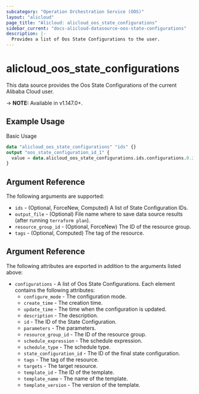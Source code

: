 ```yaml
---
subcategory: "Operation Orchestration Service (OOS)"
layout: "alicloud"
page_title: "Alicloud: alicloud_oos_state_configurations"
sidebar_current: "docs-alicloud-datasource-oos-state-configurations"
description: |-
  Provides a list of Oos State Configurations to the user.
---
```


# alicloud\_oos\_state\_configurations

This data source provides the Oos State Configurations of the current Alibaba Cloud user.

-> **NOTE:** Available in v1.147.0+.

## Example Usage

Basic Usage

```terraform
data "alicloud_oos_state_configurations" "ids" {}
output "oos_state_configuration_id_1" {
  value = data.alicloud_oos_state_configurations.ids.configurations.0.id
}
```

## Argument Reference

The following arguments are supported:

* `ids` - (Optional, ForceNew, Computed)  A list of State Configuration IDs.
* `output_file` - (Optional) File name where to save data source results (after running `terraform plan`).
* `resource_group_id` - (Optional, ForceNew) The ID of the resource group.
* `tags` - (Optional, Computed) The tag of the resource.

## Argument Reference

The following attributes are exported in addition to the arguments listed above:

* `configurations` - A list of Oos State Configurations. Each element contains the following attributes:
    * `configure_mode` - The configuration mode.
    * `create_time` - The creation time.
    * `update_time` - The time when the configuration is updated.
    * `description` - The description.
    * `id` - The ID of the State Configuration.
    * `parameters` - The parameters.
    * `resource_group_id` - The ID of the resource group.
    * `schedule_expression` - The schedule expression.
    * `schedule_type` - The schedule type.
    * `state_configuration_id` - The ID of the final state configuration.
    * `tags` - The tag of the resource.
    * `targets` - The target resource.
    * `template_id` - The ID of the template.
    * `template_name` - The name of the template.
    * `template_version` - The version of the template.